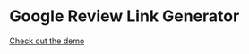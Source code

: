 # Google Review Link Generator

[Check out the demo](https://etfrom2100.github.io/ReviewLinkGenerator/)

